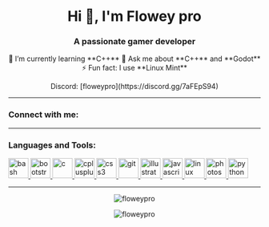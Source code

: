 <h1 align="center">Hi 👋, I'm Flowey pro</h1>
<h3 align="center">A passionate gamer developer</h3>

<p align="center">
  🌱 I’m currently learning **C++**  
  💬 Ask me about **C++** and **Godot**  
  ⚡ Fun fact: I use **Linux Mint**  
</p>

<p align="center">
  Discord: [floweypro](https://discord.gg/7aFEpS94)
</p>

---

<h3 align="left">Connect with me:</h3>
<p align="left">
  <!-- Add other social links here if you want -->
</p>

---

<h3 align="left">Languages and Tools:</h3>
<p align="left"> 
  <a href="https://www.gnu.org/software/bash/" target="_blank" rel="noreferrer">
    <img src="https://icons-for-free.com/iff/png/512/bash+dark-1331550886960171470.png" alt="bash" width="40" height="40"/>
  </a> 
  <a href="https://getbootstrap.com" target="_blank" rel="noreferrer">
    <img src="https://img.icons8.com/ios-filled/50/000000/bootstrap.png" alt="bootstrap" width="40" height="40"/>
  </a> 
  <a href="https://www.cprogramming.com/" target="_blank" rel="noreferrer">
    <img src="https://img.icons8.com/ios-filled/50/000000/c-plus-plus.png" alt="c" width="40" height="40"/>
  </a> 
  <a href="https://www.w3schools.com/cpp/" target="_blank" rel="noreferrer">
    <img src="https://img.icons8.com/ios-filled/50/000000/c-plus-plus.png" alt="cplusplus" width="40" height="40"/>
  </a> 
  <a href="https://www.w3schools.com/css/" target="_blank" rel="noreferrer">
    <img src="https://img.icons8.com/ios-filled/50/000000/css3.png" alt="css3" width="40" height="40"/>
  </a> 
  <a href="https://git-scm.com/" target="_blank" rel="noreferrer">
    <img src="https://img.icons8.com/ios-filled/50/000000/git.png" alt="git" width="40" height="40"/>
  </a> 
  <a href="https://www.adobe.com/in/products/illustrator.html" target="_blank" rel="noreferrer">
    <img src="https://img.icons8.com/ios-filled/50/000000/adobe-illustrator.png" alt="illustrator" width="40" height="40"/>
  </a> 
  <a href="https://developer.mozilla.org/en-US/docs/Web/JavaScript" target="_blank" rel="noreferrer">
    <img src="https://img.icons8.com/ios-filled/50/000000/javascript.png" alt="javascript" width="40" height="40"/>
  </a> 
  <a href="https://www.linux.org/" target="_blank" rel="noreferrer">
    <img src="https://img.icons8.com/ios-filled/50/000000/linux.png" alt="linux" width="40" height="40"/>
  </a> 
  <a href="https://www.photoshop.com/en" target="_blank" rel="noreferrer">
    <img src="https://img.icons8.com/ios-filled/50/000000/adobe-photoshop.png" alt="photoshop" width="40" height="40"/>
  </a> 
  <a href="https://www.python.org" target="_blank" rel="noreferrer">
    <img src="https://img.icons8.com/ios-filled/50/000000/python.png" alt="python" width="40" height="40"/>
  </a>
</p>

---

<p align="center">
  <img src="https://github-readme-stats.vercel.app/api/top-langs?username=floweypro&show_icons=true&locale=en&layout=compact" alt="floweypro"/>
</p>

<p align="center">
  <img src="https://github-readme-streak-stats.herokuapp.com/?user=floweypro&" alt="floweypro"/>
</p>
